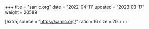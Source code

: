 +++
title = "samic.org"
date = "2022-04-11"
updated = "2023-03-17"
weight = 20589

[extra]
source = "https://samic.org/"
ratio = 16
size = 20
+++
